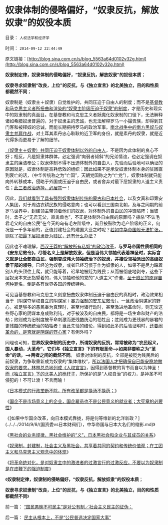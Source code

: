 # 奴隶体制的侵略偏好，“奴隶反抗，解放奴隶”的奴役本质

目录： `人权法学和经济学` 

时间： `2014-09-12 22:44:49` 

原文链接：[http://blog.sina.com.cn/s/blog_5563a64d0102v32g.html](http://blog.sina.com.cn/s/blog_5563a64d0102v32g.html)

**奴隶制定律，奴隶体制的侵略偏好，“奴隶反抗，解放奴隶”的奴役本质**；

**奴隶寻求奴隶制“改良，上位”的反抗，与《独立宣言》的北美独立，目的和性质都截然不同**；

奴隶制是（奴隶主＋奴隶）自觉维护的，共同压迫于自由人的制度；而不是[基督教和马克思主义者所扭曲和渲染的“奴隶主阶级压迫于奴隶”的制度](../../../2011/7/25/妖魔化奴隶制和奴隶主的优越感.md)，才是历史和现实中的奴隶制的真面目。在基督教和马克思主义者妖魔化奴隶制的口径下，无法解释诸如希腊奴隶普遍的，对于奴隶主的忠诚，也无法解释罗马一小撮贵族，却得到其门客和被释奴的忠诚，而能长期把持罗马的政治军事。[南北战争中的南方黑奴与奴隶主并肩作战](../../../2011/3/30/人道主义“政治正确”和不正确的殖民主义.md)，对土耳其素丹忠心耿耿的近卫军的身份，就是素丹的奴隶，就是近代得多而更易于了解的细节。

[（奴隶主＋奴隶）共同压迫于奴隶体制以外的自由人](../../../2014/9/10/封建制度和社会主义，是奴隶制的子集，具有奴隶社会的全部特征；.md)，不是因为此体制的良心不好；相反，凡是奴隶体群体，必定强调“向弱者倾斜”的兄弟情谊，也必定强调在奴隶主的廉洁奉公；奴隶体制不得不压迫体制外的自由人，先验而后验地可以确证的原因就是，奴隶体制是高耗低效的组织；因此如果不是承受奴隶体制本身的贫困直到衰亡的话，（中华传统称之为“亡国”，天朝党国称之为“亡党”），奴隶体制就只能向外转移成本，侵略于外国或压迫于自由民，或者舍弃对最下层奴隶的人道主义责任；[此三者政治选择，必居其](../../../2014/7/12/有侵略基因的没能力，有能力的没有侵略的基因.md)一！

因此，[我们就看到了具有强烈奴隶体制传统的蒙古和日本社会](../../../2014/4/3/蒙古侵略的边际效用，及古拉格群岛的政策偏好.md)，以及女真和印第安人集团，对于周边农耕民族的侵略意向；也可以看到三国南北朝，及与之同期的前罗马世界中，封建领主带领着他们的奴隶，对体制外的自由民的冲锋陷阵；当彼时，孟子之“无君无父，直禽兽也”，不正是体制外自由民的原罪吗？掠杀“不认毛君毛父的自由公民”在今天的乌有毛左阶级中，尚且被鼓吹为毛产阶级的正义，何况是一千多年前的，正值封建社会的建国大业之时呢？[若如中华帝国般无法扩张，则除了把最下层奴隶贬为贱民，还有什么办法](../../../2012/5/15/公有制滞胀中的灾变，日本可以选择侵略；.md)？

因此也不难理解，[西汉王莽的“解放所有私奴”的政治改革](../../../2009/2/11/好心可能办坏事：西汉和王莽朝的经济危机.md)，**与罗马帝国性质相同的《安东尼敕令》，尽管名义上是解放奴隶，但是当伟大领袖代表着神圣时，实际含义就是让全部自由民，强制变成伟大领袖统治下的奴隶，并接受领袖派出的高级奴隶干部的领导**。已经沦为奴隶，或者已经习惯于作为奴隶的人，如果不是尽力踩着别人的头顶往上爬，就只能等着，迟早地被贬为贱民；从而被彻底地剥夺，这些下层奴隶本来还指望着的，伟大领袖和他的党的“人道主义”许诺，[至于贱民的原罪自何种罪名](../../../2011/10/23/占用了国家的土地，贪污了自已的生命.md)，倒是各有世界各国的传统特色。

可见当基督教和马克思主义刻意扭曲奴隶体制压迫于自由民的真相时，政治效果相当于（阴谋夺皇权自立的阴谋家＋[暴力强制的安东尼敕令](../../../2010/9/4/塞维鲁的户籍制度改革剥离公民权背后权利.md)）。一旦政治阴谋家的野心，被足够多的愚民奉为真理时，甚至付诸行动时，甚至激进地革命时，则无论这些野心家的阴谋本身成败利钝，对于被波及的自由民，都将是一场生命和财产的浩劫；败则成为旧制度被革命刺激而更残酷统治的牺牲品；胜则成为更残暴的暴君的更残酷的传统统治的牺牲者！当此先验的结论，得到如此多的后验证明时，[还要闹革命的，是否就是阴谋的野心家](../../../2012/2/1/横眉冷对伪君子，左狗总是闹革命.md)？有例外吗？

同理也可知，**世界奴隶体制的历史中，所谓奴隶的反抗，常常被称为“农民起义，国人暴动，大革命”，它们与《独立宣言》下的有限革命——>如果非要称之为“革命”的话，——>两者之间的截然不同**。
奴隶对体制的反抗，全部是被贬为贱民后的前奴隶，为争取重新成为奴隶的“集体维权”，[所以法国人才把确保自已能安稳地做奴隶的要求，林林总总地列成《人权宣言》](../../../2013/3/19/《人权宣言》的政治诉求是奴隶制.md)，因得到基督教的背书而自以为神圣！[而《独立宣言》下的北美人的枪杆子](../../../2013/6/15/《独立日》的美国精神：自由人决不放弃既得利益；.md)，所保护的是“人权自治”的权力，是神圣不可侵犯的！不可让渡！不言而喻！

《[日本模式的行政垄断不除，所有改革都是换汤不换药；](../../../2014/9/6/日本模式的行政垄断不除，所有改革都是换汤不换药.md)》

《[国企不是市场意义上的企业，国企雇员也不是公民意义的就业者；大宪章的必要性](../../../2014/9/7/为什么大宪章是任何改革成功的最核心要素？.md)》

《[如果中华国企改革，向日本模式靠拢，将是何等维新的北洋新政？](../../../2014/9/8/(国资委vs日本财阀们），中华帝国与日本大名们的缩影.md)》

《[黑社会的业务规律，黑社会维护的“义”，日本黑社会和企业与其成员的关系](../../../2014/9/9/黑社会的民生特点，黑社会的“义”，日本的黑社会和日本企业.md)》

《[奴隶制，封建制，社会主义及黑社会，共享着共同的契约和传统价值观；在工团主义和马克思主义观念中的体现](../../../2014/9/10/封建制度和社会主义，是奴隶制的子集，具有奴隶社会的全部特征；.md)》

《[将革命绝对化，是对奴隶主中的激进者的过激言行的过激反应，不要以为奴隶制是在皮鞭下的强迫制度](../../../2014/9/11/奴隶制是（奴隶主＋奴隶）自觉维护的，压迫于自由人的制度；.md)》

《**奴隶制定律，奴隶制的侵略偏好，“奴隶反抗，解放奴隶”的奴役本质**；

**奴隶寻求奴隶制“改良，上位”的反抗，与《独立宣言》的北美独立，目的和性质都截然不同**》

前一篇： [“国民愚昧不可民主”是对公有制／社会主义民主的证伪；](../../../2014/9/13/“国民愚昧不可民主”是对公有制／社会主义民主的证伪；.md)

后一篇： [民主从根本上，不是“公民普选决定国家大事”](../../../2014/9/6/民主从根本上，不是“公民普选决定国家大事”.md)

